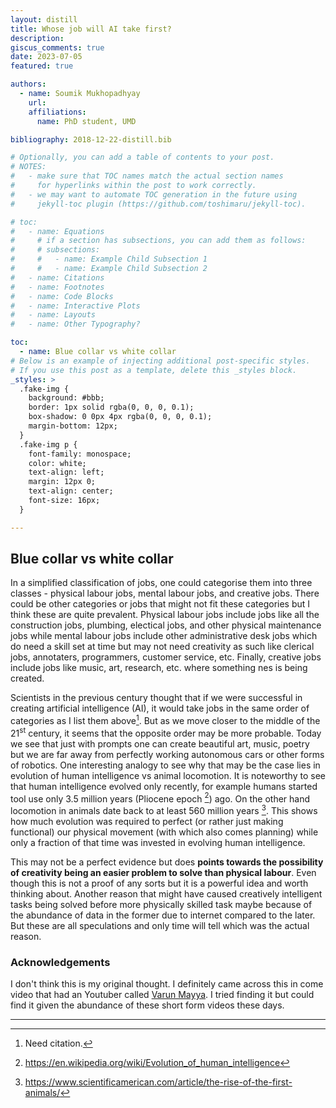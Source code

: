 ```yaml
---
layout: distill
title: Whose job will AI take first?
description: 
giscus_comments: true
date: 2023-07-05
featured: true

authors:
  - name: Soumik Mukhopadhyay
    url: 
    affiliations:
      name: PhD student, UMD

bibliography: 2018-12-22-distill.bib

# Optionally, you can add a table of contents to your post.
# NOTES:
#   - make sure that TOC names match the actual section names
#     for hyperlinks within the post to work correctly.
#   - we may want to automate TOC generation in the future using
#     jekyll-toc plugin (https://github.com/toshimaru/jekyll-toc).

# toc:
#   - name: Equations
#     # if a section has subsections, you can add them as follows:
#     # subsections:
#     #   - name: Example Child Subsection 1
#     #   - name: Example Child Subsection 2
#   - name: Citations
#   - name: Footnotes
#   - name: Code Blocks
#   - name: Interactive Plots
#   - name: Layouts
#   - name: Other Typography?

toc:
  - name: Blue collar vs white collar
# Below is an example of injecting additional post-specific styles.
# If you use this post as a template, delete this _styles block.
_styles: >
  .fake-img {
    background: #bbb;
    border: 1px solid rgba(0, 0, 0, 0.1);
    box-shadow: 0 0px 4px rgba(0, 0, 0, 0.1);
    margin-bottom: 12px;
  }
  .fake-img p {
    font-family: monospace;
    color: white;
    text-align: left;
    margin: 12px 0;
    text-align: center;
    font-size: 16px;
  }

---
```


## Blue collar vs white collar

In a simplified classification of jobs, one could categorise them into three classes - physical labour jobs, mental labour jobs, and creative jobs. There could be other categories or jobs that might not fit these categories but I think these are quite prevalent. Physical labour jobs include jobs like all the construction jobs, plumbing, electical jobs, and other physical maintenance jobs while mental labour jobs include other administrative desk jobs which do need a skill set at time but may not need creativity as such like clerical jobs, annotaters, programmers, customer service, etc. Finally, creative jobs include jobs like music, art, research, etc. where something nes is being created. 

Scientists in the previous century thought that if we were successful in creating artificial intelligence (AI), it would take jobs in the same order of categories as I list them above[^1]. But as we move closer to the middle of the 21<sup>st</sup> century, it seems that the opposite order may be more probable. Today we see that just with prompts one can create beautiful art, music, poetry but we are far away from perfectly working autonomous cars or other forms of robotics. One interesting analogy to see why that may be the case lies in evolution of human intelligence vs animal locomotion. It is noteworthy to see that human intelligence evolved only recently, for example humans started tool use only 3.5 million years (Pliocene epoch [^2]) ago. On the other hand locomotion in animals date back to at least 560 million years [^3]. This shows how much evolution was required to perfect (or rather just making functional) our physical movement (with which also comes planning) while only a fraction of that time was invested in evolving human intelligence. 

This may not be a perfect evidence but does **points towards the possibility of creativity being an easier problem to solve than physical labour**. Even though this is not a proof of any sorts but it is a powerful idea and worth thinking about. Another reason that might have caused creatively intelligent tasks being solved before more physically skilled task maybe because of the abundance of data in the former due to internet compared to the later. But these are all speculations and only time will tell which was the actual reason.


### Acknowledgements
I don't think this is my original thought. I definitely came across this in come video that had an Youtuber called [Varun Mayya](https://www.youtube.com/@VarunMayya). I tried finding it but could find it given the abundance of these short form videos these days. 


[^1]: Need citation.

[^2]: https://en.wikipedia.org/wiki/Evolution_of_human_intelligence

[^3]: https://www.scientificamerican.com/article/the-rise-of-the-first-animals/
---
